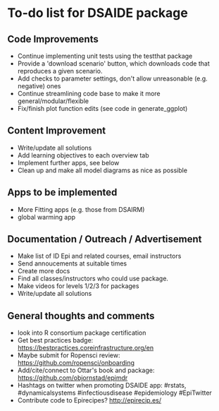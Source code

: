 # To-do list for DSAIDE package

## Code Improvements
* Continue implementing unit tests using the testthat package
* Provide a 'download scenario' button, which downloads code that reproduces a given scenario.
* Add checks to parameter settings, don't allow unreasonable (e.g. negative) ones
* Continue streamlining code base to make it more general/modular/flexible
* Fix/finish plot function edits (see code in generate_ggplot)

## Content Improvement
* Write/update all solutions
* Add learning objectives to each overview tab
* Implement further apps, see below
* Clean up and make all model diagrams as nice as possible

## Apps to be implemented
* More Fitting apps (e.g. those from DSAIRM)
* global warming app

## Documentation / Outreach / Advertisement
* Make list of ID Epi and related courses, email instructors
* Send annoucements at suitable times
* Create more docs
* Find all classes/instructors who could use package.
* Make videos for levels 1/2/3 for packages 
* Write/update all solutions

## General thoughts and comments
* look into R consortium package certification
* Get best practices badge: https://bestpractices.coreinfrastructure.org/en
* Maybe submit for Ropensci review: https://github.com/ropensci/onboarding
* Add/cite/connect to Ottar's book and package: https://github.com/objornstad/epimdr
* Hashtags on twitter when promoting DSAIDE app: #rstats, #dynamicalsystems #infectiousdisease #epidemiology #EpiTwitter
* Contribute code to Epirecipes? http://epirecip.es/
